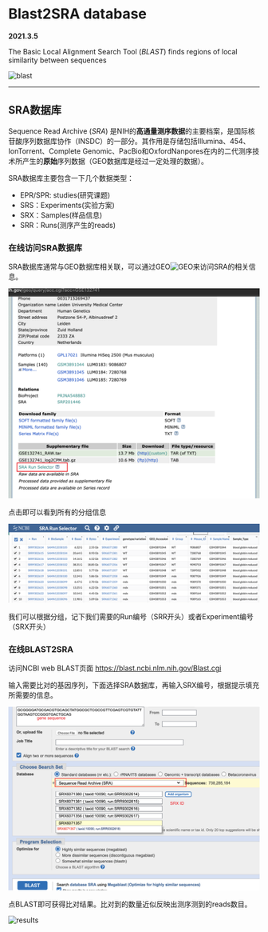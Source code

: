 

# Blast2SRA database

**2021.3.5**

The Basic Local Alignment Search Tool (*BLAST*) finds regions of local similarity between sequences

![blast](https://blast.ncbi.nlm.nih.gov/images/nucleutide-blast-cover.png)

---

## SRA数据库

Sequence Read Archive (*SRA*) 是NIH的**高通量测序数据**的主要档案，是国际核苷酸序列数据库协作（INSDC）的一部分。其作用是存储包括Illumina、454、IonTorrent、Complete Genomic、PacBio和OxfordNanpores在内的二代测序技术所产生的**原始**序列数据（GEO数据库是经过一定处理的数据）。

SRA数据库主要包含一下几个数据类型：

- EPR/SPR: studies(研究课题)
- SRS：Experiments(实验方案)
- SRX：Samples(样品信息)
- SRR：Runs(测序产生的reads)

### 在线访问SRA数据库

SRA数据库通常与GEO数据库相关联，可以通过GEO![GEO](https://www.ncbi.nlm.nih.gov/geo/)来访问SRA的相关信息。

![GEONCBI](/assets/images/blog/GEO.png)

点击即可以看到所有的分组信息

![GEOGROUP](/assets/images/blog/SRA_group.png)

我们可以根据分组，记下我们需要的Run编号（SRR开头）或者Experiment编号（SRX开头）

### 在线BLAST2SRA

访问NCBI web BLAST页面 https://blast.ncbi.nlm.nih.gov/Blast.cgi

输入需要比对的基因序列，下面选择SRA数据库，再输入SRX编号，根据提示填充所需要的信息。

![blast2sra](/assets/images/blog/blast2sra.png)

点BLAST即可获得比对结果。比对到的数量近似反映出测序测到的reads数目。

![results](//assets/images/blog/results.png)